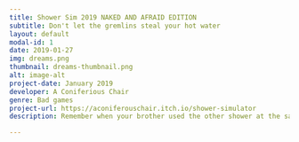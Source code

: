 ```yaml
---
title: Shower Sim 2019 NAKED AND AFRAID EDITION
subtitle: Don't let the gremlins steal your hot water
layout: default
modal-id: 1
date: 2019-01-27
img: dreams.png
thumbnail: dreams-thumbnail.png
alt: image-alt
project-date: January 2019
developer: A Coniferious Chair
genre: Bad games
project-url: https://aconiferouschair.itch.io/shower-simulator
description: Remember when your brother used the other shower at the same time? Now you can relive the experience of someone taking all the hot water on your computer! (wow!)

---
```


